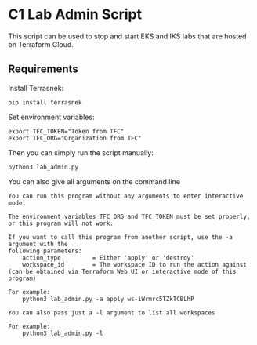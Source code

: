 # C1 Lab Admin Script

This script can be used to stop and start EKS and IKS labs that are hosted on Terraform Cloud.

## Requirements

Install Terrasnek:

```
pip install terrasnek
```

Set environment variables:
```
export TFC_TOKEN="Token from TFC"
export TFC_ORG="Organization from TFC"
```

Then you can simply run the script manually:
```
python3 lab_admin.py
```

You can also give all arguments on the command line
```
You can run this program without any arguments to enter interactive mode.

The environment variables TFC_ORG and TFC_TOKEN must be set properly, or this program will not work.

If you want to call this program from another script, use the -a argument with the
following parameters:
    action_type         = Either 'apply' or 'destroy'
    workspace_id        = The workspace ID to run the action against (can be obtained via Terraform Web UI or interactive mode of this program)

For example:
    python3 lab_admin.py -a apply ws-iWrmrc5TZkTCBLhP

You can also pass just a -l argument to list all workspaces

For example:
    python3 lab_admin.py -l
```

